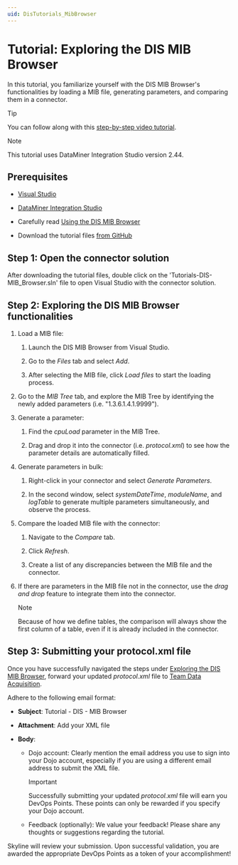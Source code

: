 ```yaml
---
uid: DisTutorials_MibBrowser
---
```


# Tutorial: Exploring the DIS MIB Browser

In this tutorial, you familiarize yourself with the DIS MIB Browser's functionalities by loading a MIB file, generating parameters, and comparing them in a connector.

> [!TIP]
> You can follow along with this [step-by-step video tutorial](https://skyline.be/).

> [!NOTE]
> This tutorial uses DataMiner Integration Studio version 2.44.

## Prerequisites

- [Visual Studio](https://visualstudio.microsoft.com/downloads/)

- [DataMiner Integration Studio](https://community.dataminer.services/exphub-dis/)

- Carefully read [Using the DIS MIB Browser](xref:DIS_MIB_Browser)

- Download the tutorial files [from GitHub](https://github.com/SkylineCommunications/Tutorials-DIS-MIB_Browser)

## Step 1: Open the connector solution

After downloading the tutorial files, double click on the 'Tutorials-DIS-MIB_Browser.sln' file to open Visual Studio with the connector solution.

## Step 2: Exploring the DIS MIB Browser functionalities

1. Load a MIB file:

   1. Launch the DIS MIB Browser from Visual Studio.

   1. Go to the *Files* tab and select *Add*.

   1. After selecting the MIB file, click *Load files* to start the loading process.

1. Go to the *MIB Tree* tab, and explore the MIB Tree by identifying the newly added parameters (i.e. "1.3.6.1.4.1.9999").

1. Generate a parameter:

   1. Find the *cpuLoad* parameter in the MIB Tree.

   1. Drag and drop it into the connector (i.e. *protocol.xml*) to see how the parameter details are automatically filled.

1. Generate parameters in bulk:

   1. Right-click in your connector and select *Generate Parameters*.

   1. In the second window, select *systemDateTime*, *moduleName*, and *logTable* to generate multiple parameters simultaneously, and observe the process.

1. Compare the loaded MIB file with the connector:

   1. Navigate to the *Compare* tab.

   1. Click *Refresh*.

   1. Create a list of any discrepancies between the MIB file and the connector.

1. If there are parameters in the MIB file not in the connector, use the *drag and drop* feature to integrate them into the connector.

   > [!NOTE]
   > Because of how we define tables, the comparison will always show the first column of a table, even if it is already included in the connector.

## Step 3: Submitting your protocol.xml file

Once you have successfully navigated the steps under [Exploring the DIS MIB Browser](#step-2-exploring-the-dis-mib-browser-functionalities), forward your updated *protocol.xml* file to [Team Data Acquisition](mailto:domain.create.data-acquisition@skyline.be).

Adhere to the following email format:

- **Subject**: Tutorial - DIS - MIB Browser

- **Attachment**: Add your XML file

- **Body**:

  - Dojo account: Clearly mention the email address you use to sign into your Dojo account, especially if you are using a different email address to submit the XML file.

    > [!IMPORTANT]
    > Successfully submitting your updated *protocol.xml* file will earn you DevOps Points. These points can only be rewarded if you specify your Dojo account.

  - Feedback (optionally): We value your feedback! Please share any thoughts or suggestions regarding the tutorial.

Skyline will review your submission. Upon successful validation, you are awarded the appropriate DevOps Points as a token of your accomplishment!
